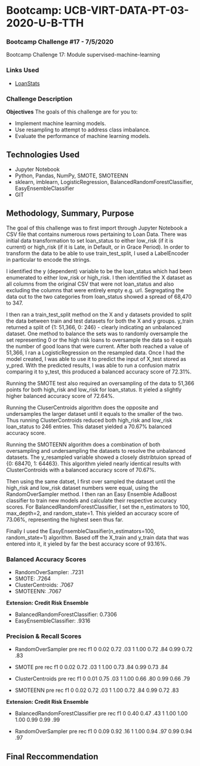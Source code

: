 # Bootcamp: UCB-VIRT-DATA-PT-03-2020-U-B-TTH

### Bootcamp Challenge #17 - 7/5/2020
Bootcamp Challenge 17: Module supervised-machine-learning

### Links Used
- [LoanStats](https://courses.bootcampspot.com/courses/140/files/38961/download?wrap=1)

### Challenge Description
**Objectives**
The goals of this challenge are for you to:
- Implement machine learning models.
- Use resampling to attempt to address class imbalance.
- Evaluate the performance of machine learning models.

## Technologies Used
- Jupyter Notebook
- Python, Pandas, NumPy, SMOTE, SMOTEENN
- sklearn, imblearn, LogisticRegression, BalancedRandomForestClassifier, EasyEnsembleClassifier
- GIT

## Methodology, Summary, Purpose 
The goal of this challenge was to first import through Jupyter Notebook a CSV file that contains numerous rows pertaining to Loan Data. 
There was initial data transformation to set loan_status to either low_risk (if it is current) or high_risk (if it is Late, in Default, or in Grace Period).
In order to transform the data to be able to use train_test_split, I used a LabelEncoder in particular to encode the strings. 

I identified the y (dependent) variable to be the loan_status which had been enumerated to either low_risk or high_risk. I then identified the X dataset as all columns from the original CSV that were not loan_status and also excluding the columns that were entirely empty e.g. url. Segregating the data out to the two categories from loan_status showed a spread of 68,470 to 347. 

I then ran a train_test_split method on the X and y datasets provided to split the data between train and test datasets for both the X and y groups. y_train returned a split of {1: 51,366, 0: 246} - clearly indicating an unbalanced dataset. One method to balance the sets was to randomly oversample the set representing 0 or the high risk loans to oversample the data so it equals the number of good loans that were current. After both reached a value of 51,366, I ran a LogisticRegression on the resampled data. Once I had the model created, I was able to use it to predict the input of X_test stored as y_pred. With the predicted results, I was able to run a confusion matrix comparing it to y_test, this produced a balanced accuracy score of 72.31%. 

Running the SMOTE test also required an oversampling of the data to 51,366 points for both high_risk and low_risk for loan_status. It yieled a slightly higher balanced accuracy score of 72.64%.

Running the CluserCentroids algorithm does the opposite and undersamples the larger dataset until it equals to the smaller of the two. Thus running ClusterControids reduced both high_risk and low_risk loan_status to 246 entries. This dataset yielded a 70.67% balanced accuracy score. 

Running the SMOTEENN algorithm does a combination of both oversampling and undersampling the datasets to resolve the unbalanced datasets. The y_resampled variable showed a closely distribtuion spread of {0: 68470, 1: 64463}. This algorithm yieled nearly identical results with ClusterControids with a balanced accuracy score of 70.67%. 

Then using the same datset, I first over sampled the dataset until the high_risk and low_risk dataset numbers were equal, using the RandomOverSampler method. I then ran an Easy Ensemble AdaBoost classifier to train new models and calculate their respective accuracy scores. For BalancedRandomForestClassifier, I set the n_estimators to 100, max_depth=2, and random_state=1. This yielded an accuracy score of 73.06%, representing the highest seen thus far.

Finally I used the EasyEnsembleClassifier(n_estimators=100, random_state=1) algorithm. Based off the X_train and y_train data that was entered into it, it yieled by far the best accuracy score of 93.16%.

### Balanced Accuracy Scores
- RandomOverSampler: .7231
- SMOTE: .7264
- ClusterCentroids: .7067
- SMOTEENN: .7067

**Extension: Credit Risk Ensemble**
- BalancedRandomForestClassifier: 0.7306
- EasyEnsembleClassifier: .9316

### Precision & Recall Scores
- RandomOverSampler
  pre   rec   f1
0 0.02  0.72  .03
1 1.00  0.72  .84
  0.99  0.72  .83
  
- SMOTE
  pre   rec   f1
0 0.02  0.72  .03
1 1.00  0.73  .84
  0.99  0.73  .84
  
- ClusterCentroids
  pre   rec   f1
0 0.01  0.75  .03
1 1.00  0.66  .80
  0.99  0.66  .79

- SMOTEENN
  pre   rec   f1
0 0.02  0.72  .03
1 1.00  0.72  .84
  0.99  0.72  .83
  
**Extension: Credit Risk Ensemble**
- BalancedRandomForestClassifier
  pre   rec   f1
0 0.40  0.47  .43
1 1.00  1.00  1.00
  0.99  0.99  .99

- RandomOverSampler
  pre   rec   f1
0 0.09  0.92  .16
1 1.00  0.94  .97
  0.99  0.94  .97

## Final Reccommendation

